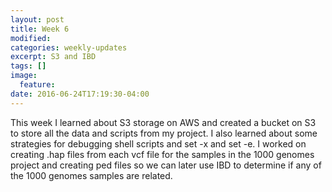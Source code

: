 ```yaml
---
layout: post
title: Week 6
modified:
categories: weekly-updates
excerpt: S3 and IBD
tags: []
image:
  feature:
date: 2016-06-24T17:19:30-04:00
---
```

This week I learned about S3 storage on AWS and created a bucket on S3 to store all the data and scripts from my project. I also learned about some strategies for debugging shell scripts and set -x and set -e.  I worked on creating .hap files from each vcf file for the samples in the 1000 genomes project and creating ped files so we can later use IBD to determine if any of the 1000 genomes samples are related.


